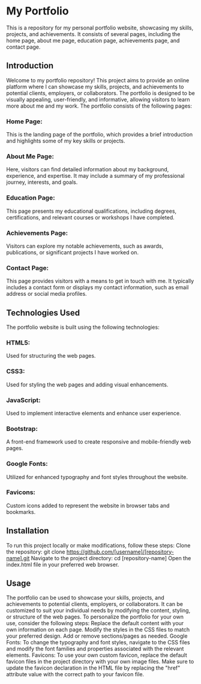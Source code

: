 # My Portfolio
This is a repository for my personal portfolio website, showcasing my skills, projects, and achievements. It consists of several pages, including the home page, about me page, education page, achievements page, and contact page.
## Introduction
Welcome to my portfolio repository! This project aims to provide an online platform where I can showcase my skills, projects, and achievements to potential clients, employers, or collaborators. The portfolio is designed to be visually appealing, user-friendly, and informative, allowing visitors to learn more about me and my work.
The portfolio consists of the following pages:
### Home Page: 
This is the landing page of the portfolio, which provides a brief introduction and highlights some of my key skills or projects.
### About Me Page: 
Here, visitors can find detailed information about my background, experience, and expertise. It may include a summary of my professional journey, interests, and goals.
### Education Page: 
This page presents my educational qualifications, including degrees, certifications, and relevant courses or workshops I have completed.
### Achievements Page: 
Visitors can explore my notable achievements, such as awards, publications, or significant projects I have worked on.
### Contact Page: 
This page provides visitors with a means to get in touch with me. It typically includes a contact form or displays my contact information, such as email address or social media profiles.
## Technologies Used
The portfolio website is built using the following technologies:
### HTML5: 
Used for structuring the web pages.
### CSS3: 
Used for styling the web pages and adding visual enhancements.
### JavaScript:
Used to implement interactive elements and enhance user experience.
### Bootstrap: 
A front-end framework used to create responsive and mobile-friendly web pages.
### Google Fonts:
Utilized for enhanced typography and font styles throughout the website.
### Favicons:
Custom icons added to represent the website in browser tabs and bookmarks.
## Installation
To run this project locally or make modifications, follow these steps:
Clone the repository: git clone https://github.com/[username]/[repository-name].git
Navigate to the project directory: cd [repository-name]
Open the index.html file in your preferred web browser.
## Usage
The portfolio can be used to showcase your skills, projects, and achievements to potential clients, employers, or collaborators. It can be customized to suit your individual needs by modifying the content, styling, or structure of the web pages.
To personalize the portfolio for your own use, consider the following steps:
Replace the default content with your own information on each page.
Modify the styles in the CSS files to match your preferred design.
Add or remove sections/pages as needed.
Google Fonts:
To change the typography and font styles, navigate to the CSS files and modify the font families and properties associated with the relevant elements.
Favicons:
To use your own custom favicon, replace the default favicon files in the project directory with your own image files. Make sure to update the favicon declaration in the HTML file by replacing the "href" attribute value with the correct path to your favicon file.
